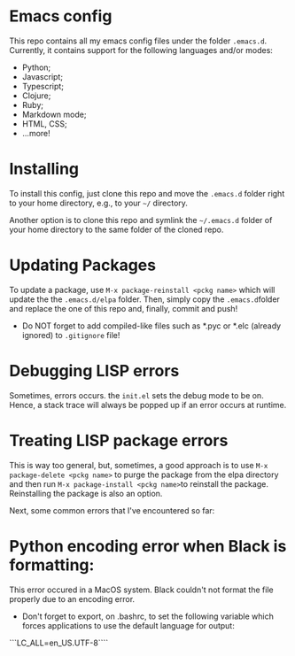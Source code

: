 # Emacs config

This repo contains all my emacs config files under the folder ```.emacs.d```. Currently, it contains support for the following languages and/or modes:

* Python;
* Javascript;
* Typescript;
* Clojure;
* Ruby;
* Markdown mode;
* HTML, CSS;
* ...more!

# Installing

To install this config, just clone this repo and move the ```.emacs.d``` folder right to your home directory, e.g., to your ```~/``` directory.

Another option is to clone this repo and symlink the ```~/.emacs.d``` folder
of your home directory to the same folder of the cloned repo.

# Updating Packages

To update a package, use ```M-x package-reinstall <pckg name>``` which will update the the ```.emacs.d/elpa``` folder. Then, simply copy the ```.emacs.d```folder and replace the one of this repo and, finally, commit and push!

* Do NOT forget to add compiled-like files such as *.pyc or *.elc (already ignored) to ```.gitignore``` file!

# Debugging LISP errors

Sometimes, errors occurs. the ```init.el``` sets the debug mode to be on. Hence, a stack trace will always be popped up if an error occurs at runtime.

# Treating LISP package errors

This is way too general, but, sometimes, a good approach is to use ```M-x package-delete <pckg name>``` to purge the package from the elpa directory and then run ```M-x package-install <pckg name>```to reinstall the package. Reinstalling the package is also an option.

Next, some common errors that I've encountered so far:

# Python encoding error when Black is formatting:

This error occured in a MacOS system. Black couldn't not format the file properly due to an encoding error.

* Don't forget to export, on .bashrc, to set the following variable which forces applications to use the default language for output:

```LC_ALL=en_US.UTF-8````
